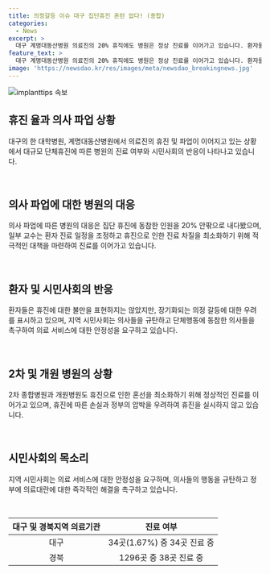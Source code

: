 ```yaml
---
title: 의정갈등 이슈 대구 집단휴진 혼란 없다! (종합)
categories:
  - News
excerpt: >
  대구 계명대동산병원 의료진의 20% 휴직에도 병원은 정상 진료를 이어가고 있습니다. 환자들도 진료 차질로 인한 불만을 표시하지 않았으며, 2차 요양병원과 개원병원도 정상 진료를 이어가고 있습니다. 대구시민단체는 의사들의 집단휴진을 규탄하는 목소리를 내며 의료대란의 즉각적인 해결을 요구하고 있습니다. 보건복지부에 따르면 대구와 경북지역 의료기관 중 1.67%와 2.9%의 병원이 휴진 중이며, 상급종합병원은 모두 정상 진료를 이어가고 있습니다.
feature_text: >
  대구 계명대동산병원 의료진의 20% 휴직에도 병원은 정상 진료를 이어가고 있습니다. 환자들도 진료 차질로 인한 불만을 표시하지 않았으며, 2차 요양병원과 개원병원도 정상 진료를 이어가고 있습니다. 대구시민단체는 의사들의 집단휴진을 규탄하는 목소리를 내며 의료대란의 즉각적인 해결을 요구하고 있습니다. 보건복지부에 따르면 대구와 경북지역 의료기관 중 1.67%와 2.9%의 병원이 휴진 중이며, 상급종합병원은 모두 정상 진료를 이어가고 있습니다.
image: 'https://newsdao.kr/res/images/meta/newsdao_breakingnews.jpg'
---
```


<p><img src="https://newsdao.kr/res/images/meta/newsdao_breakingnews.jpg" alt="implanttips 속보" /></p>

<h2 data-ke-size="size26">휴진 율과 의사 파업 상황</h2>

<p>대구의 한 대학병원, 계명대동산병원에서 의료진의 휴진 및 파업이 이어지고 있는 상황에서 대규모 단체휴진에 따른 병원의 진료 여부와 시민사회의 반응이 나타나고 있습니다.</p>

<p data-ke-size="size16">&nbsp;</p>

<h2 data-ke-size="size24">의사 파업에 대한 병원의 대응</h2>

<p>의사 파업에 따른 병원의 대응은 집단 휴진에 동참한 인원을 20% 안팎으로 내다봤으며, 일부 교수는 환자 진료 일정을 조정하고 휴진으로 인한 진료 차질을 최소화하기 위해 적극적인 대책을 마련하여 진료를 이어가고 있습니다.</p>

<p data-ke-size="size16">&nbsp;</p>

<h2 data-ke-size="size24">환자 및 시민사회의 반응</h2>

<p>환자들은 휴진에 대한 불만을 표현하지는 않았지만, 장기화되는 의정 갈등에 대한 우려를 표시하고 있으며, 지역 시민사회는 의사들을 규탄하고 단체행동에 동참한 의사들을 촉구하여 의료 서비스에 대한 안정성을 요구하고 있습니다.</p>

<p data-ke-size="size16">&nbsp;</p>

<h2 data-ke-size="size24">2차 및 개원 병원의 상황</h2>

<p>2차 종합병원과 개원병원도 휴진으로 인한 혼선을 최소화하기 위해 정상적인 진료를 이어가고 있으며, 휴진에 따른 손실과 정부의 압박을 우려하여 휴진을 실시하지 않고 있습니다.</p>

<p data-ke-size="size16">&nbsp;</p>

<h2 data-ke-size="size24">시민사회의 목소리</h2>

<p>지역 시민사회는 의료 서비스에 대한 안정성을 요구하며, 의사들의 행동을 규탄하고 정부에 의료대란에 대한 즉각적인 해결을 촉구하고 있습니다.</p>

<p data-ke-size="size16">&nbsp;</p>

<table>
    <thead>
        <tr>
            <th style="text-align: center;">대구 및 경북지역 의료기관</th>
            <th style="text-align: center;">진료 여부</th>
        </tr>
    </thead>
    <tbody>
        <tr>
            <td style="text-align: center;">대구</td>
            <td style="text-align: center;">34곳(1.67%) 중 34곳 진료 중</td>
        </tr>
        <tr>
            <td style="text-align: center;">경북</td>
            <td style="text-align: center;">1296곳 중 38곳 진료 중</td>
        </tr>
    </tbody>
</table>

